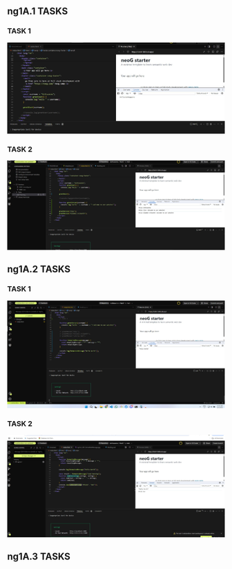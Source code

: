 ## ng1A.1 TASKS

### TASK 1

![Task 1](worklogPic/ng1A.1_001_greetUser.jpg)

### TASK 2

![Task 2](worklogPic/ng1A.1_002_greetPerson.jpg)

## ng1A.2 TASKS

### TASK 1

![Task 1](worklogPic/ng1A.2_001_formattedMessage.jpg)

### TASK 2

![Task 2](worklogPic/ng1A.2_002_combinedString.jpg)

## ng1A.3 TASKS

